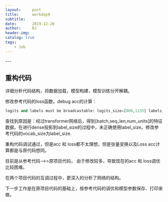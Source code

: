 ```yaml
---
layout:     post
title:      workday9
subtitle:   
date:       2019-12-26
author:     RJ
header-img: 
catalog: true
tags:
    - Job
---
```

<p id = "build"></p>
---

## 重构代码
详细分析代码结构，将数据加载，模型构建，模型训练分开解耦。

修改参考代码的loss函数，debug acc的计算：
```python
logits and labels must be broadcastable: logits_size=[800,1135] labels_size=[800,3426]
```
查找到原因是：经过transformer网络后，得到[batch,seq_len,num_units]的特征数据，在进行dense投影到label_size的过程中，未正确使用label_size。修改参考代码的vocab_size为label_size. 

重构代码调试通过，但是acc 和 loss都不太理想，但是张量变换以及Loss acc计算都是与原代码想同。

目前是从参考代码-->>原项目代码， 由于修改较多，导致现在的acc 和 loss调优比较困难。

在两个项目代码的互调过程中，更深入的分析了网络的结构。

下一步工作是在原项目代码的基础上，按参考代码的调优和模型参数保存、打印来做。

